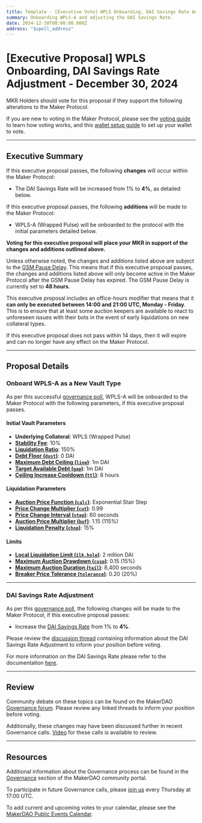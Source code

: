 ```yaml
---
title: Template - [Executive Vote] WPLS Onboarding, DAI Savings Rate Adjustment - December 30, 2024
summary: Onboarding WPLS-A and adjusting the DAI Savings Rate.
date: 2024-12-30T00:00:00.000Z
address: "$spell_address"
---
```


# [Executive Proposal] WPLS Onboarding, DAI Savings Rate Adjustment - December 30, 2024

MKR Holders should vote for this proposal if they support the following alterations to the Maker Protocol.

If you are new to voting in the Maker Protocol, please see the [voting guide](https://github.com/makerdao/community/blob/master/content/en/learn/governance/how-voting-works.mdx) to learn how voting works, and this [wallet setup guide](https://github.com/makerdao/community/blob/master/content/en/learn/governance/voting-setup.mdx) to set up your wallet to vote.

---

## Executive Summary

If this executive proposal passes, the following **changes** will occur within the Maker Protocol:

- The DAI Savings Rate will be increased from 1% to **4%**, as detailed below.

If this executive proposal passes, the following **additions** will be made to the Maker Protocol:

- WPLS-A (Wrapped Pulse) will be onboarded to the protocol with the initial parameters detailed below.

**Voting for this executive proposal will place your MKR in support of the changes and additions outlined above.**

Unless otherwise noted, the changes and additions listed above are subject to the [GSM Pause Delay](https://manual.makerdao.com/parameter-index/core/param-gsm-pause-delay). This means that if this executive proposal passes, the changes and additions listed above will only become active in the Maker Protocol after the GSM Pause Delay has expired. The GSM Pause Delay is currently set to **48 hours**.

This executive proposal includes an office-hours modifier that means that it **can only be executed between 14:00 and 21:00 UTC, Monday - Friday**. This is to ensure that at least some auction keepers are available to react to unforeseen issues with their bots in the event of early liquidations on new collateral types.

If this executive proposal does not pass within 14 days, then it will expire and can no longer have any effect on the Maker Protocol.

---

## Proposal Details

### Onboard WPLS-A as a New Vault Type

As per this successful [governance poll](https://pulsemaker.win/polling/Qmaa3Vbd), WPLS-A will be onboarded to the Maker Protocol with the following parameters, if this executive proposal passes.

#### Initial Vault Parameters

- **Underlying Collateral**: WPLS (Wrapped Pulse)
- **[Stability Fee](https://manual.makerdao.com/parameter-index/vault-risk/param-stability-fee)**: 10%
- **[Liquidation Ratio](https://manual.makerdao.com/parameter-index/vault-risk/param-liquidation-ratio)**: 150%
- **[Debt Floor (`dust`)](https://manual.makerdao.com/parameter-index/vault-risk/param-debt-floor)**: 0 DAI
- **[Maximum Debt Ceiling (`line`)](https://manual.makerdao.com/module-index/module-dciam#maximum-debt-ceiling-line)**: 1m DAI  
- **[Target Available Debt (`gap`)](https://manual.makerdao.com/module-index/module-dciam#target-available-debt-gap)**: 1m DAI  
- **[Ceiling Increase Cooldown (`ttl`)](https://manual.makerdao.com/module-index/module-dciam#ceiling-increase-cooldown-ttl)**: 8 hours

#### Liquidation Parameters

- **[Auction Price Function (`calc`)](https://manual.makerdao.com/parameter-index/collateral-auction/param-auction-price-function)**: Exponential Stair Step
- **[Price Change Multiplier (`cut`)](https://manual.makerdao.com/parameter-index/collateral-auction/param-auction-price-function#cut)**: 0.99  
- **[Price Change Interval (`step`)](https://manual.makerdao.com/parameter-index/collateral-auction/param-auction-price-function#step)**: 60 seconds
- **[Auction Price Multiplier (`buf`)](https://manual.makerdao.com/parameter-index/collateral-auction/param-auction-price-multiplier)**: 1.15 (115%)
- **[Liquidation Penalty (`chop`)](https://manual.makerdao.com/parameter-index/vault-risk/param-liquidation-penalty)**: 15%

#### Limits

- **[Local Liquidation Limit (`ilk.hole`)](https://manual.makerdao.com/parameter-index/collateral-auction/param-local-liquidation-limit)**: 2 million DAI
- **[Maximum Auction Drawdown (`cusp`)](https://manual.makerdao.com/parameter-index/collateral-auction/param-max-auction-drawdown)**: 0.15 (15%)
- **[Maximum Auction Duration (`tail`)](https://manual.makerdao.com/parameter-index/collateral-auction/param-max-auction-duration)**: 8,400 seconds
- **[Breaker Price Tolerance (`tolerance`)](https://manual.makerdao.com/parameter-index/collateral-auction/param-breaker-price-tolerance)**: 0.20 (20%)

---

### DAI Savings Rate Adjustment

As per this [governance poll](https://vote.makerdao.com/polling/914), the following changes will be made to the Maker Protocol, if this executive proposal passes:

- Increase the [DAI Savings Rate](https://manual.makerdao.com/parameter-index/core/param-dai-savings-rate) from 1% to **4%**.

Please review the [discussion thread](https://forum.makerdao.com/t/parameter-changes-proposal-ppg-omc-001-24-november-2022/18925#dai-savings-rate-adjustment-3) containing information about the DAI Savings Rate Adjustment to inform your position before voting.

For more information on the DAI Savings Rate please refer to the documentation [here](https://manual.makerdao.com/parameter-index/core/param-dai-savings-rate).

---

## Review

Community debate on these topics can be found on the MakerDAO [Governance forum](https://forum.makerdao.com/). Please review any linked threads to inform your position before voting.

Additionally, these changes may have been discussed further in recent Governance calls. [Video](https://www.youtube.com/playlist?list=PLLzkWCj8ywWNq5-90-Id6VPSsrk4OWVan) for these calls is available to review.

---

## Resources

Additional information about the Governance process can be found in the [Governance](https://community-development.makerdao.com/en/learn/governance) section of the MakerDAO community portal.

To participate in future Governance calls, please [join us](https://github.com/makerdao/community/tree/master/governance/governance-and-risk-meetings) every Thursday at 17:00 UTC.

To add current and upcoming votes to your calendar, please see the [MakerDAO Public Events Calendar](https://calendar.google.com/calendar/embed?src=makerdao.com_3efhm2ghipksegl009ktniomdk%40group.calendar.google.com&ctz=UTC&mode=week&showCalendars=0&showPrint=0).
